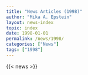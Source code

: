```yaml
---
title: "News Articles (1998)"
author: "Mika A. Epstein"
layout: news-index
topic: index
date: 1998-01-01
permalink: /news/1998/
categories: ["News"]
tags: ["1998"]
---
```


{{< news >}}
